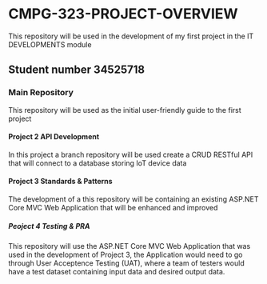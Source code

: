 # CMPG-323-PROJECT-OVERVIEW
This repository will be used in the development of my first project in the IT DEVELOPMENTS module

## Student number 34525718

### Main Repository
This repository will be used as the initial user-friendly guide to the first project 

#### Project 2 API Development
In this project a branch repository will be used create a CRUD RESTful API that will connect to a database storing IoT device data


#### Project 3 Standards & Patterns
The development of a this repository will be containing an existing ASP.NET Core MVC Web Application that will be enhanced and improved

##### Peoject 4 Testing & PRA
This repository will use the ASP.NET Core MVC Web Application that was used in the development of Project 3, the Application would need to go through User Acceptence Testing (UAT), where a team of testers would have a test dataset containing input data and desired output data.
